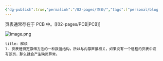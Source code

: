 ```yaml
---
{"dg-publish":true,"permalink":"/02-pages/页表/","tags":["personal/blog","os","algorithm/data-structures"]}
---
```


页表通常存在于 PCB 中。[[02-pages/PCB\|PCB]]

![image.png](https://yelanyanyu-img-bed.oss-cn-hangzhou.aliyuncs.com/img/blog/2024/09/20240912201157.png)

```ad-note
title: 解读
1. 页表是特定存储方法的一种数据结构，所以与内存直接相关，如果没有一个进程的页表中没有该页，那么就会产生缺页异常。
```
